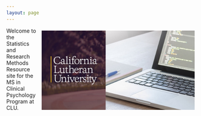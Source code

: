 ```yaml
---
layout: page
---
```



<center>
<img src="https://raw.githubusercontent.com/CLU-MSCP/bedics/master/public/cover.jpg" alt="Jamie" align="right" style="width: 80%; height: 80%; margin:8px">
</center> 



Welcome to the Statistics and Research Methods Resource site for the MS in Clinical Psychology Program at CLU.


